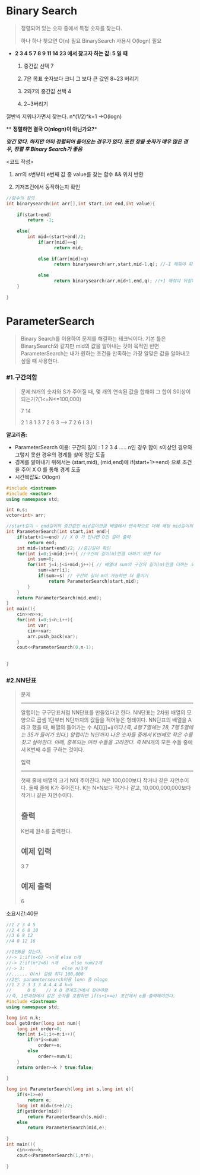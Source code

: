 # Binary Search

> 정렬되어 있는 숫자 중에서 특정 숫자를 찾는다.
>
> 하나 하나 찾으면 O(n) 필요 BinarySearch 사용시 O(logn) 필요



- **2 3 4 5 7 8 9 11 14 23 에서 찾고자 하는 값: 5 일 때**

  1. 중간값 선택 7

  2. 7은 목표 숫자보다 크니 그 보다 큰 값인 8~23 버리기

  3. 2와7의 중간값 선택 4

  4. 2~3버리기

절반씩 지워나가면서 찾는다. n*(1/2)^k=1 ->O(logn)



** **정렬하면 결국 O(nlogn)이 아닌가요?***

***맞긴 맞다. 하지만 이미 정렬되어 들어오는 경우가 있다. 또한 찾을 숫자가 매우 많은 경우, 정렬 후 Binary Search가 좋음***



<코드 작성>

1. arr의 s번부터 e번째 값 중 value를 찾는 함수 && 위치 반환

2. 기저조건에서 동작하는지 확인

```c++
//함수의 정의
int binarysearch(int arr[],int start,int end,int value){
    
    if(start>end)
        return -1;
    
    else{
        int mid=(start+end)/2;
            if(arr[mid]==q)
                  return mid;
        
            else if(arr[mid]>q)
                  return binarysearch(arr,start,mid-1,q); //-1 해줘야 뒤짚어져서 끝남을 알 수 있다.
        
            else
                  return binarysearch(arr,mid+1,end,q); //+1 해줘야 뒤짚어져서 끝남을 알 수 있다.
    }
    
}

```

# ParameterSearch

>  Binary Search를 이용하여 문제를 해결하는 테크닉이다. 기본 틀은 BinarySearch와 같지만 mid의 값을 알아내는 것이 목적인 반면 ParameterSearch는 내가 원하는 조건을 만족하는 가장 알맞은 값을 알아내고 싶을 때 사용한다.



### #1.구간의합

>  문제:N개의 숫자와 S가 주어질 때, 몇 개의 연속된 값을 합해야 그 합이 S이상이 되는가?(1<=N<=100,000)
>
> 7 14
>
> 2 1 8 1 3 7 2 6 3   —> 7 2 6 ( 3 )

**알고리즘:**

* ParameterSearch 이용: 구간의 길이 : 1 2 3 4 ..... n인 경우 합이 s이상인 경우와 그렇지 못한 경우의 경계를 찾아 정답 도출                          
* 경계를 알아내기 위해서는  (start,mid), (mid,end)에 if(start+1>=end) 으로 조건을 주어 X O 를 통해 경계 도출           
* 시간복잡도: O(logn)



``` c++
#include <iostream>
#include <vector>
using namespace std;

int n,s;
vctor<int> arr;

//start길이 ~ end길이의 중간값인 mid길이만큼 배열에서 연속적으로 더해 해당 mid길이의 sum이 목표값이 s보다 큰지 작은지 확인하여 경계를 알아내는 함수
int ParameterSearch(int start,int end){
    if(start+1>=end) // X O 가 만나면 O인 길이 출력
        return end;
    int mid=(start+end)/2; //중간길이 확인
    for(int i=0;i<mid;i++){ //구간의 길이(m)만큼 더하기 위한 for
        int sum=0;
        for(int j=i;j<i+mid;j++){ // 배열내 sum의 구간의 길이(m)만큼 더하는 모든 경우
            sum+=arr[i];
            if(sum>=s) // 구간의 길이 m이 가능하면 더 줄이기
                return ParameterSearch(start,mid);
        }
    }
    return ParameterSearch(mid,end);
}
int main(){
    cin>>n>>s;
    for(int i=0;i<n;i++){
        int var;
        cin>>var;
        arr.push_back(var);
    }
    cout<<ParameterSearch(0,n-1);
    
    
}

```

### #2.NN단표

> 문제
>
> ---
>
> 알랩이는 구구단표처럼 NN단표를 만들었다고 한다.
> NN단표는 2차원 배열의 모양으로 곱셈 1단부터 N단까지의 값들을 적어놓은 형태이다.
> NN단표의 배열을 A라고 했을 때, 배열의 들어가는 수 A[i][j]=i*j이다.(즉, 4행 7열에는 28, 7행 5열에는 35가 들어가 있다.)
> 알랩이는 N단까지 나온 숫자들 중에서 K번째로 작은 수를 찾고 싶어한다.
> 이때, 중복되는 여러 수들을 고려한다. 즉 N*N개의 모든 수들 중에서 K번째 수를 구하는 것이다.
>
> 입력
>
> ---
>
> 첫째 줄에 배열의 크기 N이 주어진다. N은 100,000보다 작거나 같은 자연수이다. 둘째 줄에 K가 주어진다. K는 N*N보다 작거나 같고, 10,000,000,000보다 작거나 같은 자연수이다.
>
> 출력
> ---
>
> K번째 원소를 출력한다.
>
> 예제 입력
> ---
>
> 3
> 7
>
> 예제 출력
> ---
>
> 6

소요시간:40분

``` c++
//1 2 3 4 5
//2 4 6 8 10
//3 6 9 12
//4 8 12 16

//1번6을 찾는다.
//-> 1:if(n<6) ->n개 else n개
//-> 2:if(n*2<6) n개     else num/2개
//-> 3:              else n/3개
//...... O(n) 걸림 최댜 100,000
//2번: parametersearch이용 lonn 총 nlogn
//1 2 2 3 3 3 4 4 4 4 k=5
//      O O    // X O 경계조건에서 찾아야함
//즉, 1번과정에서 같은 숫자를 포함하면 if(s+1>=e) 조건에서 e를 출력해야한다.
#include <iostream>
using namespace std;

long int n,k;
bool getOrder(long int num){
    long int order=0;
    for(int i=1;i<=n;i++){
        if(n*i<=num)
            order+=n;
        else
            order+=num/i;
    }
    return order>=k ? true:false;
    
}

long int ParameterSearch(long int s,long int e){
    if(s+1>=e)
        return e;
    long int mid=(s+e)/2;
    if(getOrder(mid))
        return ParameterSearch(s,mid);
    else
        return ParameterSearch(mid,e);
    
}
int main(){
    cin>>n>>k;
    cout<<ParameterSearch(1,n*n);
    
}
```

